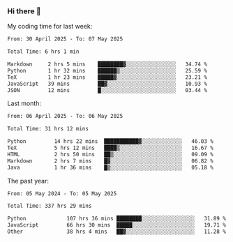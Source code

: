 ### Hi there 👋

My coding time for last week:

<!--START_SECTION:week-->

```txt
From: 30 April 2025 - To: 07 May 2025

Total Time: 6 hrs 1 min

Markdown     2 hrs 5 mins    ████████▓░░░░░░░░░░░░░░░░   34.74 %
Python       1 hr 32 mins    ██████▒░░░░░░░░░░░░░░░░░░   25.59 %
TeX          1 hr 23 mins    █████▓░░░░░░░░░░░░░░░░░░░   23.21 %
JavaScript   39 mins         ██▓░░░░░░░░░░░░░░░░░░░░░░   10.93 %
JSON         12 mins         █░░░░░░░░░░░░░░░░░░░░░░░░   03.44 %
```

<!--END_SECTION:week-->

Last month:

<!--START_SECTION:month-->

```txt
From: 06 April 2025 - To: 06 May 2025

Total Time: 31 hrs 12 mins

Python         14 hrs 22 mins  ███████████▓░░░░░░░░░░░░░   46.03 %
TeX            5 hrs 12 mins   ████▒░░░░░░░░░░░░░░░░░░░░   16.67 %
HTML           2 hrs 50 mins   ██▒░░░░░░░░░░░░░░░░░░░░░░   09.09 %
Markdown       2 hrs 7 mins    █▓░░░░░░░░░░░░░░░░░░░░░░░   06.82 %
Java           1 hr 36 mins    █▒░░░░░░░░░░░░░░░░░░░░░░░   05.18 %
```

<!--END_SECTION:month-->

The past year:

<!--START_SECTION:year-->

```txt
From: 05 May 2024 - To: 05 May 2025

Total Time: 337 hrs 29 mins

Python             107 hrs 36 mins ████████░░░░░░░░░░░░░░░░░   31.89 %
JavaScript         66 hrs 30 mins  █████░░░░░░░░░░░░░░░░░░░░   19.71 %
Other              38 hrs 4 mins   ██▓░░░░░░░░░░░░░░░░░░░░░░   11.28 %
```

<!--END_SECTION:year-->
